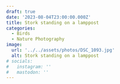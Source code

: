 ```yaml
---
draft: true
date: '2023-08-04T23:00:00.000Z'
title: Stork standing on a lamppost
categories:
  - Birds
  - Nature Photography
image:
  url: '../../assets/photos/DSC_1093.jpg'
  alt: Stork standing on a lamppost
# socials:
#   instagram: ''
#   mastodon: ''
---
```


